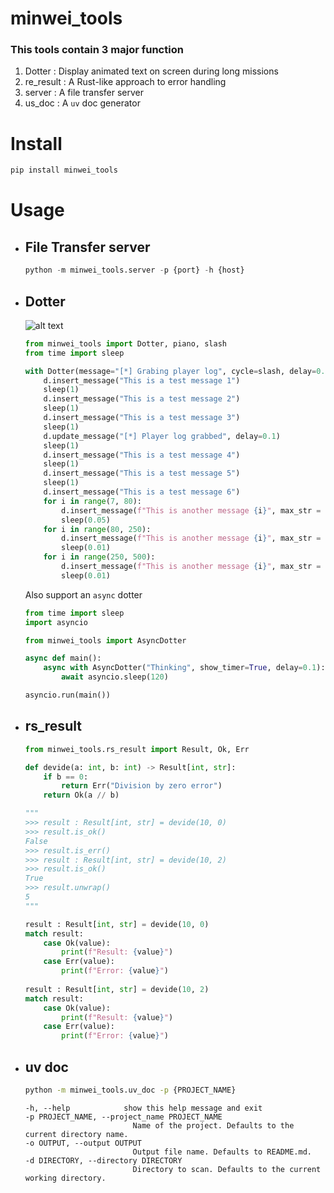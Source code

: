 # minwei_tools

### This tools contain 3 major function

1. Dotter : Display animated text on screen during long missions
2. re_result : A Rust-like approach to error handling
3. server : A file transfer server 
4. us_doc : A `uv` doc generator

# Install

```bash
pip install minwei_tools
```

# Usage

* ## File Transfer server

    ```python
    python -m minwei_tools.server -p {port} -h {host}
    ```

* ## Dotter

    ![alt text](loading.gif)

    ```python
    from minwei_tools import Dotter, piano, slash
    from time import sleep

    with Dotter(message="[*] Grabing player log", cycle=slash, delay=0.2, show_timer=0) as d:
        d.insert_message("This is a test message 1")
        sleep(1)
        d.insert_message("This is a test message 2")
        sleep(1)
        d.insert_message("This is a test message 3")
        sleep(1)
        d.update_message("[*] Player log grabbed", delay=0.1)
        sleep(1)
        d.insert_message("This is a test message 4")
        sleep(1)
        d.insert_message("This is a test message 5")
        sleep(1)        
        d.insert_message("This is a test message 6")
        for i in range(7, 80):
            d.insert_message(f"This is another message {i}", max_str = 10, prefix = "*")
            sleep(0.05)
        for i in range(80, 250):
            d.insert_message(f"This is another message {i}", max_str = 20, prefix = f"🚀{cm.Style.RESET_ALL}{cm.Style.BRIGHT}")
            sleep(0.01)       
        for i in range(250, 500):
            d.insert_message(f"This is another message {i}", max_str = 5, prefix = f"{cm.Style.RESET_ALL}{cm.Style.BRIGHT}🚀{cm.Style.RESET_ALL}{cm.Style.DIM}")
            sleep(0.01)                      
    ```

    Also support an `async` dotter

    ```python
    from time import sleep
    import asyncio

    from minwei_tools import AsyncDotter

    async def main():
        async with AsyncDotter("Thinking", show_timer=True, delay=0.1):
            await asyncio.sleep(120)

    asyncio.run(main())
    ```

* ## rs_result

    ```python
    from minwei_tools.rs_result import Result, Ok, Err

    def devide(a: int, b: int) -> Result[int, str]:
        if b == 0:
            return Err("Division by zero error")
        return Ok(a // b)

    """
    >>> result : Result[int, str] = devide(10, 0)
    >>> result.is_ok()
    False
    >>> result.is_err()
    >>> result : Result[int, str] = devide(10, 2)
    >>> result.is_ok()
    True
    >>> result.unwrap()
    5
    """

    result : Result[int, str] = devide(10, 0)
    match result:
        case Ok(value):
            print(f"Result: {value}")
        case Err(value):
            print(f"Error: {value}")
            
    result : Result[int, str] = devide(10, 2)
    match result:
        case Ok(value):
            print(f"Result: {value}")
        case Err(value):
            print(f"Error: {value}")
    ```

* ## uv doc
    ```bash
    python -m minwei_tools.uv_doc -p {PROJECT_NAME}
    ```

    ```
    -h, --help            show this help message and exit
    -p PROJECT_NAME, --project_name PROJECT_NAME
                            Name of the project. Defaults to the current directory name.
    -o OUTPUT, --output OUTPUT
                            Output file name. Defaults to README.md.
    -d DIRECTORY, --directory DIRECTORY
                            Directory to scan. Defaults to the current working directory.
    ```